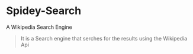 # Spidey-Search
A Wikipedia Search Engine 

>It is a Search engine that serches for the results using the Wikipedia Api
